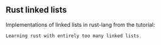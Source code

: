 ## Rust linked lists

Implementations of linked lists in rust-lang from the tutorial:

`Learning rust with entirely too many linked lists`


